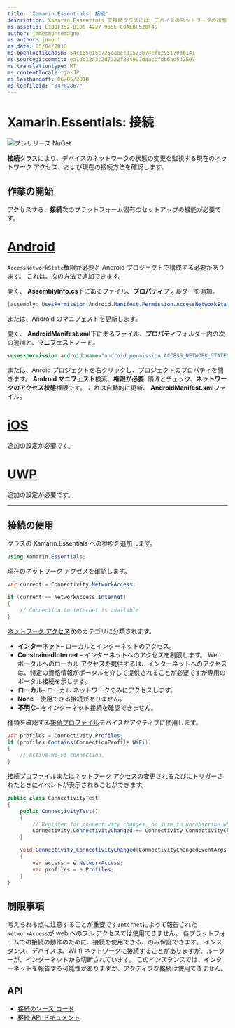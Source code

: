 ```yaml
---
title: 'Xamarin.Essentials: 接続'
description: Xamarin.Essentials で接続クラスには、デバイスのネットワークの状態での変更の監視には、現在のネットワーク アクセス、および現在の接続方法を確認することができます。
ms.assetid: E1B1F152-B1D5-4227-965E-C0AEBF528F49
author: jamesmontemagno
ms.author: jamont
ms.date: 05/04/2018
ms.openlocfilehash: 54c165e15e725caaecb1573b74cfe295170db141
ms.sourcegitcommit: ea1dc12a3c2d7322f234997daacbfdb6ad542507
ms.translationtype: MT
ms.contentlocale: ja-JP
ms.lasthandoff: 06/05/2018
ms.locfileid: "34782867"
---
```

# <a name="xamarinessentials-connectivity"></a>Xamarin.Essentials: 接続

![プレリリース NuGet](~/media/shared/pre-release.png)

**接続**クラスにより、デバイスのネットワークの状態の変更を監視する現在のネットワーク アクセス、および現在の接続方法を確認します。

## <a name="getting-started"></a>作業の開始

アクセスする、**接続**次のプラットフォーム固有のセットアップの機能が必要です。

# <a name="androidtabandroid"></a>[Android](#tab/android)

`AccessNetworkState`権限が必要と Android プロジェクトで構成する必要があります。 これは、次の方法で追加できます。

開く、 **AssemblyInfo.cs**下にあるファイル、**プロパティ**フォルダーを追加。

```csharp
[assembly: UsesPermission(Android.Manifest.Permission.AccessNetworkState)]
```

または、Android のマニフェストを更新します。

開く、 **AndroidManifest.xml**下にあるファイル、**プロパティ**フォルダー内の次の追加と、**マニフェスト**ノード。

```xml
<uses-permission android:name="android.permission.ACCESS_NETWORK_STATE" />
```

または、Anroid プロジェクトを右クリックし、プロジェクトのプロパティを開きます。 **Android マニフェスト**検索、**権限が必要:** 領域とチェック、**ネットワークのアクセス状態**権限です。 これは自動的に更新、 **AndroidManifest.xml**ファイル。

# <a name="iostabios"></a>[iOS](#tab/ios)

追加の設定が必要です。

# <a name="uwptabuwp"></a>[UWP](#tab/uwp)

追加の設定が必要です。

-----

## <a name="using-connectivity"></a>接続の使用

クラスの Xamarin.Essentials への参照を追加します。

```csharp
using Xamarin.Essentials;
```

現在のネットワーク アクセスを確認します。

```csharp
var current = Connectivity.NetworkAccess;

if (current == NetworkAccess.Internet)
{
    // Connection to internet is available
}
```

[ネットワーク アクセス](xref:Xamarin.Essentials.NetworkAccess)次のカテゴリに分類されます。

* **インターネット**– ローカルとインターネットのアクセス。
* **ConstrainedInternet** – インターネットへのアクセスを制限します。 Web ポータルへのローカル アクセスを提供するは、インターネットへのアクセスは、特定の資格情報がポータルを介して提供されることが必要ですが専用のポータル接続を示します。
* **ローカル**– ローカル ネットワークのみにアクセスします。
* **None** – 使用できる接続がありません。
* **不明な**– をインターネット接続を確認できません。

種類を確認する[接続プロファイル](xref:Xamarin.Essentials.ConnectionProfile)デバイスがアクティブに使用します。

```csharp
var profiles = Connectivity.Profiles;
if (profiles.Contains(ConnectionProfile.WiFi))
{
    // Active Wi-Fi connection.
}
```

接続プロファイルまたはネットワーク アクセスの変更されるたびにトリガーされたときにイベントが表示されることができます。

```csharp
public class ConnectivityTest
{
    public ConnectivityTest()
    {
        // Register for connectivity changes, be sure to unsubscribe when finished
        Connectivity.ConnectivityChanged += Connectivity_ConnectivityChanged;
    }

    void Connectivity_ConnectivityChanged(ConnectivityChangedEventArgs  e)
    {
        var access = e.NetworkAccess;
        var profiles = e.Profiles;
    }
}
```

## <a name="limitations"></a>制限事項

考えられる点に注意することが重要です`Internet`によって報告された`NetworkAccess`が web へのフル アクセスでは使用できません。 各プラットフォームでの接続の動作のために、接続を使用できる、のみ保証できます。 インスタンス、デバイスは、Wi-fi ネットワークに接続することがありますが、ルーターが、インターネットから切断されています。 このインスタンスでは、インターネットを報告する可能性がありますが、アクティブな接続は使用できません。

## <a name="api"></a>API

* [接続のソース コード](https://github.com/xamarin/Essentials/tree/master/Xamarin.Essentials/Connectivity)
* [接続 API ドキュメント](xref:Xamarin.Essentials.Connectivity)
